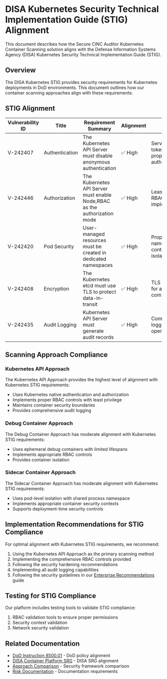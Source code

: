 # DISA Kubernetes Security Technical Implementation Guide (STIG) Alignment

This document describes how the Secure CINC Auditor Kubernetes Container Scanning solution aligns with the Defense Information Systems Agency (DISA) Kubernetes Security Technical Implementation Guide (STIG).

## Overview

The DISA Kubernetes STIG provides security requirements for Kubernetes deployments in DoD environments. This document outlines how our container scanning approaches align with these requirements.

## STIG Alignment

| Vulnerability ID | Title | Requirement Summary | Alignment | Notes |
|------------------|-------|---------------------|-----------|-------|
| V-242407 | Authentication | The Kubernetes API Server must disable anonymous authentication | ✅ High | Service account tokens with proper authentication |
| V-242446 | Authorization | The Kubernetes API Server must enable Node,RBAC as the authorization mode | ✅ High | Least-privilege RBAC implementation |
| V-242420 | Pod Security | User-managed resources must be created in dedicated namespaces | ✅ High | Proper namespace and container isolation |
| V-242408 | Encryption | The Kubernetes etcd must use TLS to protect data-in-transit | ✅ High | TLS encryption for all communications |
| V-242435 | Audit Logging | Kubernetes API Server must generate audit records | ✅ High | Comprehensive logging of operations |

## Scanning Approach Compliance

### Kubernetes API Approach

The Kubernetes API Approach provides the highest level of alignment with Kubernetes STIG requirements:

- Uses Kubernetes native authentication and authorization
- Implements proper RBAC controls with least privilege
- Maintains container security boundaries
- Provides comprehensive audit logging

### Debug Container Approach

The Debug Container Approach has moderate alignment with Kubernetes STIG requirements:

- Uses ephemeral debug containers with limited lifespans
- Implements appropriate RBAC controls
- Provides container isolation

### Sidecar Container Approach

The Sidecar Container Approach has moderate alignment with Kubernetes STIG requirements:

- Uses pod-level isolation with shared process namespace
- Implements appropriate container security contexts
- Supports deployment-time security controls

## Implementation Recommendations for STIG Compliance

For optimal alignment with Kubernetes STIG requirements, we recommend:

1. Using the Kubernetes API Approach as the primary scanning method
2. Implementing the comprehensive RBAC controls provided
3. Following the security hardening recommendations
4. Implementing all audit logging capabilities
5. Following the security guidelines in our [Enterprise Recommendations](../../developer-guide/deployment/scenarios/enterprise.md) guide

## Testing for STIG Compliance

Our platform includes testing tools to validate STIG compliance:

1. RBAC validation tools to ensure proper permissions
2. Security context validation
3. Network security validation

## Related Documentation

- [DoD Instruction 8500.01](dod-8500-01.md) - DoD policy alignment
- [DISA Container Platform SRG](disa-srg.md) - DISA SRG alignment
- [Approach Comparison](approach-comparison.md) - Security framework comparison
- [Risk Documentation](risk-documentation.md) - Documentation requirements